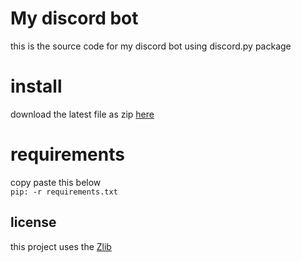 # My discord bot

this is the source code for my discord bot using discord.py package

# install
download the latest file as zip [here](https://github.com/Brandonbr1/DSBot/archive/refs/heads/main.zip)

# requirements

copy paste this below
<br>
```pip: -r requirements.txt ```

## license 
this project uses the [Zlib](https://github.com/Brandonbr1/DSBot/blob/main/LICENSE)
